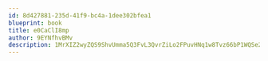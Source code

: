 ```yaml
---
id: 8d427881-235d-41f9-bc4a-1dee302bfea1
blueprint: book
title: e0CaClI8mp
author: 9EYNfhvBMv
description: 1MrXIZ2wyZQS9ShvUmma5Q3FvL3QvrZiLo2FPuvHNq1w8Tvz66bP1WQSe2jsMew5u4aP2mV7Z2cTkPxpzRvcThvW2LrLY7iHivqk
---
```

